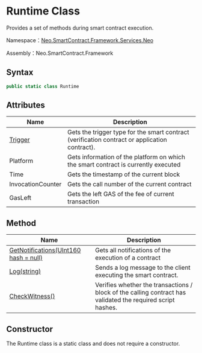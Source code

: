 # Runtime Class

Provides a set of methods during smart contract execution.

Namespace：[Neo.SmartContract.Framework.Services.Neo](../neo.md)

Assembly：Neo.SmartContract.Framework

## Syntax

```c#
public static class Runtime
```

## Attributes

| Name                          | Description                                                  |
| ----------------------------- | ------------------------------------------------------------ |
| [Trigger](Runtime/Trigger.md) | Gets the trigger type for the smart contract (verification contract or application contract). |
| Platform                      | Gets information of the platform on which the smart contract is currently executed |
| Time                          | Gets the timestamp of the current block                      |
| InvocationCounter             | Gets the call number of the current contract                 |
| GasLeft                       | Gets the left GAS of the fee of current transaction          |

## Method

| Name                                                         | Description                                                  |
| ------------------------------------------------------------ | ------------------------------------------------------------ |
| [GetNotifications(UInt160 hash = null)](Runtime/GetNotifications.md) | Gets all notifications of the execution of a contract        |
| [Log(string)](Runtime/Log.md)                                | Sends a log message to the client executing the smart contract. |
| [CheckWitness()](Runtime/CheckWitness.md)                    | Verifies whether the transactions / block of the calling contract has validated the required script hashes. |

## Constructor

The Runtime class is a static class and does not require a constructor.